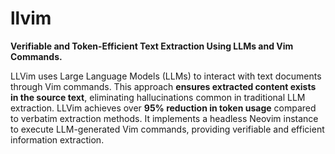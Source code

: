 # llvim
**Verifiable and Token-Efficient Text Extraction Using LLMs and Vim Commands.**

LLVim uses Large Language Models (LLMs) to interact with text documents through Vim commands. This approach **ensures extracted content exists in the source text**, eliminating hallucinations common in traditional LLM extraction. LLVim achieves over **95% reduction in token usage** compared to verbatim extraction methods. It implements a headless Neovim instance to execute LLM-generated Vim commands, providing verifiable and efficient information extraction.
